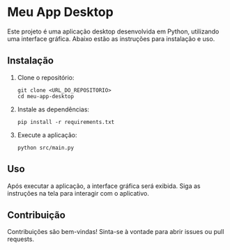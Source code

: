 # Meu App Desktop

Este projeto é uma aplicação desktop desenvolvida em Python, utilizando uma interface gráfica. Abaixo estão as instruções para instalação e uso.

## Instalação

1. Clone o repositório:
   ```
   git clone <URL_DO_REPOSITORIO>
   cd meu-app-desktop
   ```

2. Instale as dependências:
   ```
   pip install -r requirements.txt
   ```

3. Execute a aplicação:
   ```
   python src/main.py
   ```

## Uso

Após executar a aplicação, a interface gráfica será exibida. Siga as instruções na tela para interagir com o aplicativo.

## Contribuição

Contribuições são bem-vindas! Sinta-se à vontade para abrir issues ou pull requests.